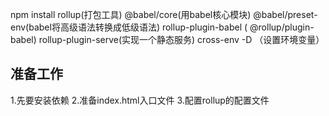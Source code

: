 npm install rollup(打包工具)
@babel/core(用babel核心模块)
@babel/preset-env(babel将高级语法转换成低级语法)
rollup-plugin-babel ( @rollup/plugin-babel)
rollup-plugin-serve(实现一个静态服务)
cross-env -D （设置环境变量）

## 准备工作
1.先要安装依赖
2.准备index.html入口文件
3.配置rollup的配置文件



